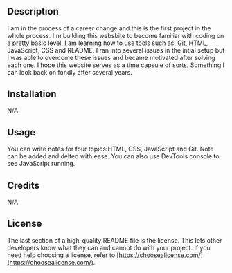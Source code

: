 # <Your-Project-Title>

## Description

I am in the process of a career change and this is the first project in the whole process. I'm building this websbite to become familiar with coding on a pretty basic level. I am learning how to use tools such as: Git, HTML, JavaScript, CSS and README. I ran into several issues in the intial setup but I was able to overcome these issues and became motivated after solving each one. I hope this website serves as a time capsule of sorts. Something I can look back on fondly after several years.

## Installation

N/A

## Usage

You can write notes for four topics:HTML, CSS, JavaScript and Git. Note can be added and delted with ease. You can also use DevTools console to see JavaScript running.

## Credits

N/A

## License

The last section of a high-quality README file is the license. This lets other developers know what they can and cannot do with your project. If you need help choosing a license, refer to [https://choosealicense.com/](https://choosealicense.com/).
